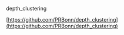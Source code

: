 depth_clustering

[https://github.com/PRBonn/depth_clustering](https://github.com/PRBonn/depth_clustering)
